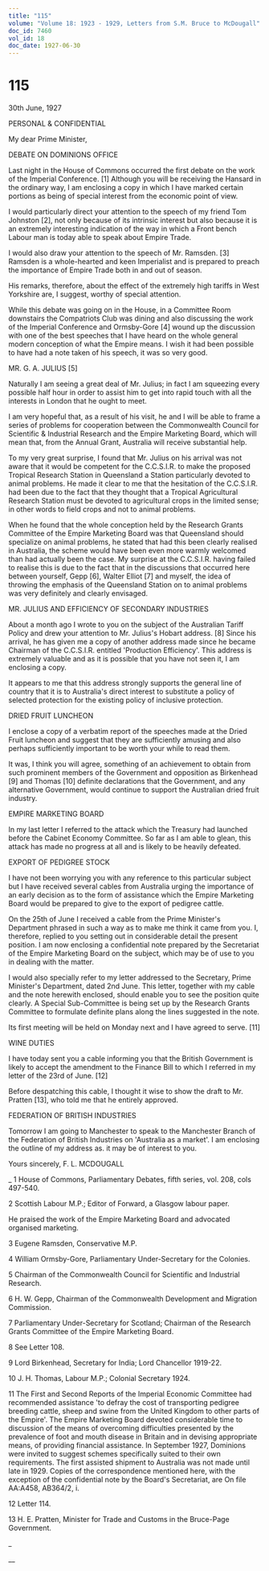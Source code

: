 ```yaml
---
title: "115"
volume: "Volume 18: 1923 - 1929, Letters from S.M. Bruce to McDougall"
doc_id: 7460
vol_id: 18
doc_date: 1927-06-30
---
```


# 115

30th June, 1927

PERSONAL &amp; CONFIDENTIAL

My dear Prime Minister,

DEBATE ON DOMINIONS OFFICE

Last night in the House of Commons occurred the first debate on the work of the Imperial Conference. [1] Although you will be receiving the Hansard in the ordinary way, I am enclosing a copy in which I have marked certain portions as being of special interest from the economic point of view.

I would particularly direct your attention to the speech of my friend Tom Johnston [2], not only because of its intrinsic interest but also because it is an extremely interesting indication of the way in which a Front bench Labour man is today able to speak about Empire Trade.

I would also draw your attention to the speech of Mr. Ramsden. [3] Ramsden is a whole-hearted and keen Imperialist and is prepared to preach the importance of Empire Trade both in and out of season.

His remarks, therefore, about the effect of the extremely high tariffs in West Yorkshire are, I suggest, worthy of special attention.

While this debate was going on in the House, in a Committee Room downstairs the Compatriots Club was dining and also discussing the work of the Imperial Conference and Ormsby-Gore [4] wound up the discussion with one of the best speeches that I have heard on the whole general modern conception of what the Empire means. I wish it had been possible to have had a note taken of his speech, it was so very good.

MR. G. A. JULIUS [5]

Naturally I am seeing a great deal of Mr. Julius; in fact I am squeezing every possible half hour in order to assist him to get into rapid touch with all the interests in London that he ought to meet.

I am very hopeful that, as a result of his visit, he and I will be able to frame a series of problems for cooperation between the Commonwealth Council for Scientific &amp; Industrial Research and the Empire Marketing Board, which will mean that, from the Annual Grant, Australia will receive substantial help.

To my very great surprise, I found that Mr. Julius on his arrival was not aware that it would be competent for the C.C.S.I.R. to make the proposed Tropical Research Station in Queensland a Station particularly devoted to animal problems. He made it clear to me that the hesitation of the C.C.S.I.R. had been due to the fact that they thought that a Tropical Agricultural Research Station must be devoted to agricultural crops in the limited sense; in other words to field crops and not to animal problems.

When he found that the whole conception held by the Research Grants Committee of the Empire Marketing Board was that Queensland should specialize on animal problems, he stated that had this been clearly realised in Australia, the scheme would have been even more warmly welcomed than had actually been the case. My surprise at the C.C.S.I.R. having failed to realise this is due to the fact that in the discussions that occurred here between yourself, Gepp [6], Walter Elliot [7] and myself, the idea of throwing the emphasis of the Queensland Station on to animal problems was very definitely and clearly envisaged.

MR. JULIUS AND EFFICIENCY OF SECONDARY INDUSTRIES

About a month ago I wrote to you on the subject of the Australian Tariff Policy and drew your attention to Mr. Julius's Hobart address. [8] Since his arrival, he has given me a copy of another address made since he became Chairman of the C.C.S.I.R. entitled 'Production Efficiency'. This address is extremely valuable and as it is possible that you have not seen it, I am enclosing a copy.

It appears to me that this address strongly supports the general line of country that it is to Australia's direct interest to substitute a policy of selected protection for the existing policy of inclusive protection.

DRIED FRUIT LUNCHEON

I enclose a copy of a verbatim report of the speeches made at the Dried Fruit luncheon and suggest that they are sufficiently amusing and also perhaps sufficiently important to be worth your while to read them.

It was, I think you will agree, something of an achievement to obtain from such prominent members of the Government and opposition as Birkenhead [9] and Thomas [10] definite declarations that the Government, and any alternative Government, would continue to support the Australian dried fruit industry.

EMPIRE MARKETING BOARD

In my last letter I referred to the attack which the Treasury had launched before the Cabinet Economy Committee. So far as I am able to glean, this attack has made no progress at all and is likely to be heavily defeated.

EXPORT OF PEDIGREE STOCK

I have not been worrying you with any reference to this particular subject but I have received several cables from Australia urging the importance of an early decision as to the form of assistance which the Empire Marketing Board would be prepared to give to the export of pedigree cattle.

On the 25th of June I received a cable from the Prime Minister's Department phrased in such a way as to make me think it came from you. I, therefore, replied to you setting out in considerable detail the present position. I am now enclosing a confidential note prepared by the Secretariat of the Empire Marketing Board on the subject, which may be of use to you in dealing with the matter.

I would also specially refer to my letter addressed to the Secretary, Prime Minister's Department, dated 2nd June. This letter, together with my cable and the note herewith enclosed, should enable you to see the position quite clearly. A Special Sub-Committee is being set up by the Research Grants Committee to formulate definite plans along the lines suggested in the note.

Its first meeting will be held on Monday next and I have agreed to serve. [11]

WINE DUTIES

I have today sent you a cable informing you that the British Government is likely to accept the amendment to the Finance Bill to which I referred in my letter of the 23rd of June. [12]

Before despatching this cable, I thought it wise to show the draft to Mr. Pratten [13], who told me that he entirely approved.

FEDERATION OF BRITISH INDUSTRIES

Tomorrow I am going to Manchester to speak to the Manchester Branch of the Federation of British Industries on 'Australia as a market'. I am enclosing the outline of my address as. it may be of interest to you.

Yours sincerely, F. L. MCDOUGALL 

_ 1 House of Commons, Parliamentary Debates, fifth series, vol. 208, cols 497-540.

2 Scottish Labour M.P.; Editor of Forward, a Glasgow labour paper.

He praised the work of the Empire Marketing Board and advocated organised marketing.

3 Eugene Ramsden, Conservative M.P.

4 William Ormsby-Gore, Parliamentary Under-Secretary for the Colonies.

5 Chairman of the Commonwealth Council for Scientific and Industrial Research.

6 H. W. Gepp, Chairman of the Commonwealth Development and Migration Commission.

7 Parliamentary Under-Secretary for Scotland; Chairman of the Research Grants Committee of the Empire Marketing Board.

8 See Letter 108.

9 Lord Birkenhead, Secretary for India; Lord Chancellor 1919-22.

10 J. H. Thomas, Labour M.P.; Colonial Secretary 1924.

11 The First and Second Reports of the Imperial Economic Committee had recommended assistance 'to defray the cost of transporting pedigree breeding cattle, sheep and swine from the United Kingdom to other parts of the Empire'. The Empire Marketing Board devoted considerable time to discussion of the means of overcoming difficulties presented by the prevalence of foot and mouth disease in Britain and in devising appropriate means, of providing financial assistance. In September 1927, Dominions were invited to suggest schemes specifically suited to their own requirements. The first assisted shipment to Australia was not made until late in 1929. Copies of the correspondence mentioned here, with the exception of the confidential note by the Board's Secretariat, are On file AA:A458, AB364/2, i.

12 Letter 114.

13 H. E. Pratten, Minister for Trade and Customs in the Bruce-Page Government.

_

__
